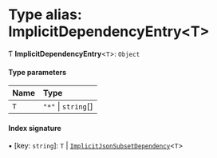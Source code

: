 # Type alias: ImplicitDependencyEntry\<T\>

Ƭ **ImplicitDependencyEntry**\<`T`\>: `Object`

#### Type parameters

| Name | Type                |
| :--- | :------------------ |
| `T`  | `"*"` \| `string`[] |

#### Index signature

▪ [key: `string`]: `T` \| [`ImplicitJsonSubsetDependency`](../../reference/core-api/devkit/documents/ImplicitJsonSubsetDependency)\<`T`\>
